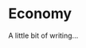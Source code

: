 <!--{
  "title": "Economy",
  "status": 0,
  "previous": "user-experience",
  "next": "society"
}-->

# Economy

A little bit of writing...